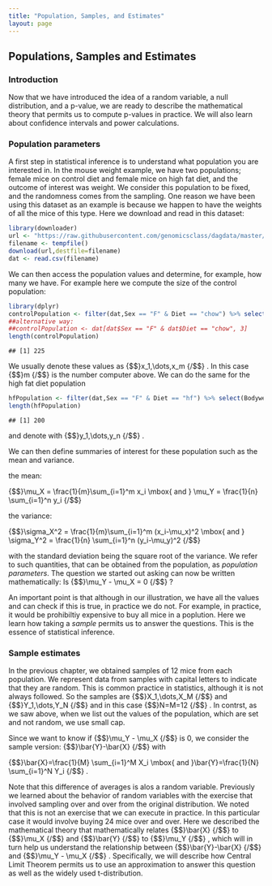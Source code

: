 ```yaml
--- 
title: "Population, Samples, and Estimates" 
layout: page 
--- 
```



## Populations, Samples and Estimates 

### Introduction 

Now that we have introduced the idea of a random variable, a null distribution, and a p-value, we are ready to describe the mathematical theory that permits us to compute p-values in practice. We will also learn about confidence intervals and power calculations. 

### Population parameters 

A first step in statistical inference is to understand what population you are interested in. In the mouse weight example, we have two populations; female mice on control diet and female mice on high fat diet, and the outcome of interest was weight. We consider this population to be fixed, and the randomness comes from the sampling. One reason we have been using this dataset as an example is because we happen to have the weights of all the mice of this type. Here we download and read in this dataset: 


```r 
library(downloader) 
url <- "https://raw.githubusercontent.com/genomicsclass/dagdata/master/inst/extdata/mice_pheno.csv" 
filename <- tempfile() 
download(url,destfile=filename) 
dat <- read.csv(filename) 
``` 

We can then access the population values and determine, for example, how many we have. For example here we compute the size of the control population: 


```r 
library(dplyr) 
controlPopulation <- filter(dat,Sex == "F" & Diet == "chow") %>% select(Bodyweight) %>% unlist 
##alternative way: 
##controlPopulation <- dat[dat$Sex == "F" & dat$Diet == "chow", 3] 
length(controlPopulation) 
``` 

``` 
## [1] 225 
``` 

We usually denote these values as {$$}x_1,\dots,x_m {/$$} . In this case {$$}m {/$$} is the number computer above. We can do the same for the high fat diet population 


```r 
hfPopulation <- filter(dat,Sex == "F" & Diet == "hf") %>% select(Bodyweight) %>% unlist 
length(hfPopulation) 
``` 

``` 
## [1] 200 
``` 

and denote with {$$}y_1,\dots,y_n {/$$} . 

We can then define summaries of interest for these population such as the mean and variance. 

the mean: 

{$$}\mu_X = \frac{1}{m}\sum_{i=1}^m x_i \mbox{ and } \mu_Y = \frac{1}{n} \sum_{i=1}^n y_i {/$$} 

the variance: 

{$$}\sigma_X^2 = \frac{1}{m}\sum_{i=1}^m (x_i-\mu_x)^2 \mbox{ and } \sigma_Y^2 = \frac{1}{n} \sum_{i=1}^n (y_i-\mu_y)^2 {/$$} 

with the standard deviation being the square root of the variance. We refer to such quantities, that can be obtained from the population, as _population parameters_. The question we started out asking can now be written mathematically: Is {$$}\mu_Y - \mu_X = 0 {/$$} ? 

An important point is that although in our illustration, we have all the values and can check if this is true, in practice we do not. For example, in practice, it would be prohibiltiy expensive to buy all mice in a poplution. Here we learn how taking a _sample_ permits us to answer the questions. This is the essence of statistical inference. 

### Sample estimates 

In the previous chapter, we obtained samples of 12 mice from each population. We represent data from samples with capital letters to indicate that they are random. 
This is common practice in statistics, although it is not always followed. So the samples are {$$}X_1,\dots,X_M {/$$} and {$$}Y_1,\dots,Y_N {/$$} and in this case {$$}N=M=12 {/$$} . In contrst, as we saw above, when we list out the values of the population, which are set and not random, we use small cap. 

Since we want to know if {$$}\mu_Y - \mu_X {/$$} is 0, we consider the sample version: {$$}\bar{Y}-\bar{X} {/$$} with 

{$$}\bar{X}=\frac{1}{M} \sum_{i=1}^M X_i \mbox{ and }\bar{Y}=\frac{1}{N} \sum_{i=1}^N Y_i {/$$} . 

Note that this difference of averages is alos a random variable. Previously we learned about the behavior of random variables with the exercise that involved sampling over and over from the original distribution. We noted that this is not an exercise that we can execute in practice. In this particular case it would involve buying 24 mice over and over. Here we described the mathematical theory that mathematically relates {$$}\bar{X} {/$$} to {$$}\mu_X {/$$} and {$$}\bar{Y} {/$$} to {$$}\mu_Y {/$$} , which will in turn help us understand the relationship between {$$}\bar{Y}-\bar{X} {/$$} and {$$}\mu_Y - \mu_X {/$$} . Specifically, we will describe how Central Limit Theorem permits us to use an approximation to answer this question as well as the widely used t-distribution. 
